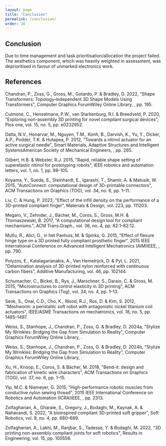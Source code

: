```yaml
---
layout: page
title: "Conclusion"
permalink: /conclusion/
order: 10
---
```


## Conclusion

Due to time management and task prioritisation/allocation the project failed. The aesthetics component, which was heavily weighted in assessment, was deprioritised in favour of unmarked electronics work.

## References

Chandran, P., Zoss, G., Gross, M., Gotardo, P. & Bradley, D. 2022, "Shape Transformers: Topology‐Independent 3D Shape Models Using Transformers", Computer Graphics ForumWiley Online Library, , pp. 195.

Culmone, C., Henselmans, P.W., van Starkenburg, R.I. & Breedveld, P. 2020, "Exploring non-assembly 3D printing for novel compliant surgical devices", Plos one, vol. 15, no. 5, pp. e0232952.

Datla, N.V., Honarvar, M., Nguyen, T.M., Konh, B., Darvish, K., Yu, Y., Dicker, A.P., Podder, T.K. & Hutapea, P. 2012, "Towards a nitinol actuator for an active surgical needle", Smart Materials, Adaptive Structures and Intelligent SystemsAmerican Society of Mechanical Engineers, , pp. 265.

Gilbert, H.B. & Webster, R.J. 2015, "Rapid, reliable shape setting of superelastic nitinol for prototyping robots", IEEE robotics and automation letters, vol. 1, no. 1, pp. 98–105.

Koyama, Y., Sueda, S., Steinhardt, E., Igarashi, T., Shamir, A. & Matusik, W. 2015, "AutoConnect: computational design of 3D-printable connectors", ACM Transactions on Graphics (TOG), vol. 34, no. 6, pp. 1–11.

Liu, C. & Hung, P. 2022, "Effect of the infill density on the performance of a 3D-printed compliant finger", Materials & Design, vol. 223, pp. 111203.

Megaro, V., Zehnder, J., Bächer, M., Coros, S., Gross, M.H. & Thomaszewski, B. 2017, "A computational design tool for compliant mechanisms.", ACM Trans.Graph., vol. 36, no. 4, pp. 82:1–82:12.

Mutlu, R., Alici, G., in het Panhuis, M. & Spinks, G. 2015, "Effect of flexure hinge type on a 3D printed fully compliant prosthetic finger", 2015 IEEE International Conference on Advanced Intelligent Mechatronics (AIM)IEEE, , pp. 790.

Polyzos, E., Katalagarianakis, A., Van Hemelrijck, D. & Pyl, L. 2021, "Delamination analysis of 3D-printed nylon reinforced with continuous carbon fibers", Additive Manufacturing, vol. 46, pp. 102144.

Schumacher, C., Bickel, B., Rys, J., Marschner, S., Daraio, C. & Gross, M. 2015, "Microstructures to control elasticity in 3D printing", ACM Transactions on Graphics (Tog), vol. 34, no. 4, pp. 1–13.

Seok, S., Onal, C.D., Cho, K., Wood, R.J., Rus, D. & Kim, S. 2012, "Meshworm: a peristaltic soft robot with antagonistic nickel titanium coil actuators", IEEE/ASME Transactions on mechatronics, vol. 18, no. 5, pp. 1485–1497.

Weiss, S., Stanhope, J., Chandran, P., Zoss, G. & Bradley, D. 2024a, "Stylize My Wrinkles: Bridging the Gap from Simulation to Reality", Computer Graphics ForumWiley Online Library, .

Weiss, S., Stanhope, J., Chandran, P., Zoss, G. & Bradley, D. 2024b, "Stylize My Wrinkles: Bridging the Gap from Simulation to Reality", Computer Graphics ForumWiley Online Library, .

Xu, H., Knoop, E., Coros, S. & Bächer, M. 2018, "Bend-it: design and fabrication of kinetic wire characters", ACM Transactions on Graphics (TOG), vol. 37, no. 6, pp. 1–15.

Yip, M.C. & Niemeyer, G. 2015, "High-performance robotic muscles from conductive nylon sewing thread", 2015 IEEE International Conference on Robotics and Automation (ICRA)IEEE, , pp. 2313.

Zolfagharian, A., Gharaie, S., Gregory, J., Bodaghi, M., Kaynak, A. & Nahavandi, S. 2022, "A bioinspired compliant 3D-printed soft gripper", Soft Robotics, vol. 9, no. 4, pp. 680–689.

Zolfagharian, A., Lakhi, M., Ranjbar, S., Tadesse, Y. & Bodaghi, M. 2022, "3D printing non-assembly compliant joints for soft robotics", Results in Engineering, vol. 15, pp. 100558.